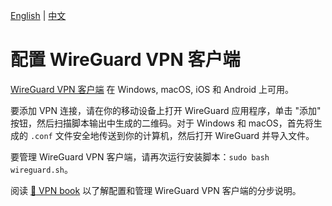 [English](clients.md) | [中文](clients-zh.md)

# 配置 WireGuard VPN 客户端

[WireGuard VPN 客户端](https://www.wireguard.com/install/) 在 Windows, macOS, iOS 和 Android 上可用。

要添加 VPN 连接，请在你的移动设备上打开 WireGuard 应用程序，单击 "添加" 按钮，然后扫描脚本输出中生成的二维码。对于 Windows 和 macOS，首先将生成的 `.conf` 文件安全地传送到你的计算机，然后打开 WireGuard 并导入文件。

要管理 WireGuard VPN 客户端，请再次运行安装脚本：`sudo bash wireguard.sh`。

阅读 [:book: VPN book](https://ko-fi.com/post/Support-this-project-and-get-access-to-supporter-o-X8X5FVFZC) 以了解配置和管理 WireGuard VPN 客户端的分步说明。
